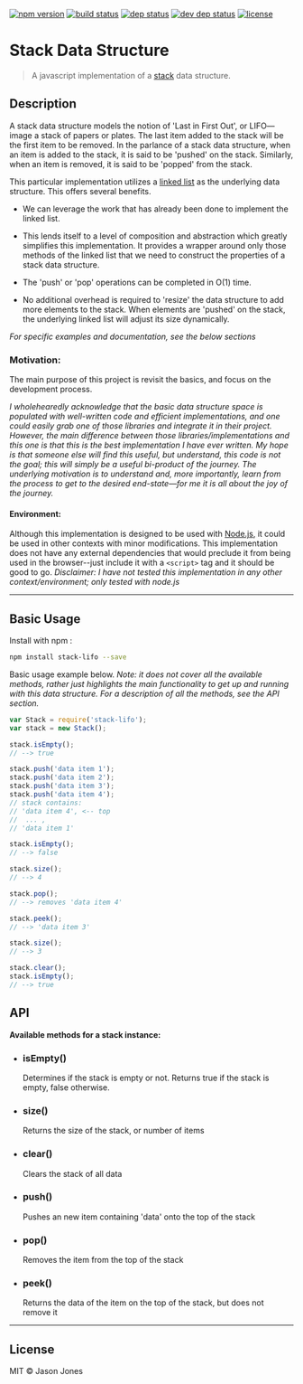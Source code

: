 [![npm version][npm-image]][npm-url]
[![build status][circleci-image]][circleci-url]
[![dep status][dep-status-image]][dep-status-url]
[![dev dep status][dev-status-image]][dev-status-url]
[![license](https://img.shields.io/npm/l/stack-lifo.svg?style=flat-square)](LICENSE-MIT)

[npm-image]: https://img.shields.io/npm/v/stack-lifo.svg?style=flat-square
[npm-url]: http://npmjs.org/package/stack-lifo
[circleci-image]: https://img.shields.io/circleci/project/github/jasonsjones/stack-lifo.svg?style=flat-square
[circleci-url]: https://circleci.com/gh/jasonsjones/stack-lifo
[dep-status-image]: https://img.shields.io/david/jasonsjones/stack-lifo.svg?style=flat-square
[dep-status-url]: https://david-dm.org/jasonsjones/stack-lifo
[dev-status-image]: https://img.shields.io/david/dev/jasonsjones/stack-lifo.svg?style=flat-square
[dev-status-url]: https://david-dm.org/jasonsjones/stack-lifo?type=dev

# Stack Data Structure

> A javascript implementation of a [stack](http://en.wikipedia.org/wiki/stack_%28abstract_data_type%29) data structure.

## Description

A stack data structure models the notion of 'Last in First Out', or LIFO&mdash;
image a stack of papers or plates. The last item added to the stack will be
the first item to be removed. In the parlance of a stack data structure, when
an item is added to the stack, it is said to be 'pushed' on the stack.
Similarly, when an item is removed, it is said to be 'popped' from the stack.

This particular implementation utilizes a
[linked list](https://www.npmjs.com/package/dbly-linked-list) as the
underlying data structure. This offers several benefits.

-   We can leverage the work that has already been done to implement the
    linked list.

-   This lends itself to a level of composition and abstraction which greatly
    simplifies this implementation. It provides a wrapper around only those
    methods of the linked list that we need to construct the properties of a
    stack data structure.

-   The 'push' or 'pop' operations can be completed in O(1) time.

-   No additional overhead is required to 'resize' the data structure to add
    more elements to the stack. When elements are 'pushed' on the stack, the
    underlying linked list will adjust its size dynamically.

_For specific examples and documentation, see the below sections_

### Motivation:

The main purpose of this project is revisit the basics, and focus on the
development process.

_I wholehearedly acknowledge that the basic data structure space is populated
with well-written code and efficient implementations, and one could easily grab
one of those libraries and integrate it in their project. However, the main
difference between those libraries/implementations and this one is that this is
the best implementation I have ever written. My hope is that someone else will
find this useful, but understand, this code is not the goal; this will simply
be a useful bi-product of the journey. The underlying motivation is to
understand and, more importantly, learn from the process to get to the desired
end-state&mdash;for me it is all about the joy of the journey._

#### Environment:

Although this implementation is designed to be used with
[Node.js](http://www.nodejs.org), it could be used in other contexts with minor
modifications. This implementation does not have any external dependencies
that would preclude it from being used in the browser--just include it with a
`<script>` tag and it should be good to go. _Disclaimer: I have not tested
this implementation in any other context/environment; only tested with node.js_

---

## Basic Usage

Install with npm :

```bash
npm install stack-lifo --save
```

Basic usage example below. _Note: it does not cover all the available
methods, rather just highlights the main functionality to get up and running
with this data structure. For a description of all the methods, see the
API section._

```javascript
var Stack = require('stack-lifo');
var stack = new Stack();

stack.isEmpty();
// --> true

stack.push('data item 1');
stack.push('data item 2');
stack.push('data item 3');
stack.push('data item 4');
// stack contains:
// 'data item 4', <-- top
//  ... ,
// 'data item 1'

stack.isEmpty();
// --> false

stack.size();
// --> 4

stack.pop();
// --> removes 'data item 4'

stack.peek();
// --> 'data item 3'

stack.size();
// --> 3

stack.clear();
stack.isEmpty();
// --> true
```

## API

**Available methods for a stack instance:**

-   ### isEmpty()

    Determines if the stack is empty or not. Returns true if the stack is
    empty, false otherwise.

-   ### size()

    Returns the size of the stack, or number of items

-   ### clear()

    Clears the stack of all data

-   ### push()

    Pushes an new item containing 'data' onto the top of the stack

-   ### pop()

    Removes the item from the top of the stack

-   ### peek()
    Returns the data of the item on the top of the stack,
    but does not remove it

---

## License

MIT &copy; Jason Jones

